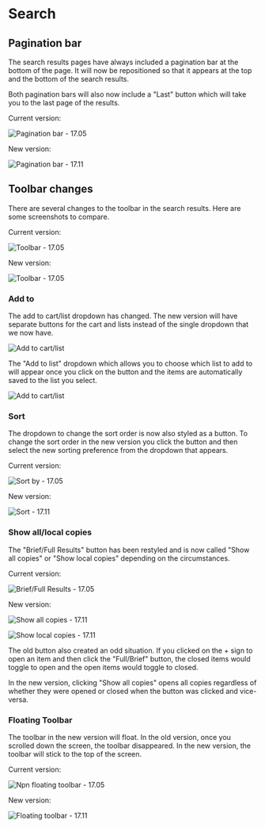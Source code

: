 # Search

## Pagination bar

The search results pages have always included a pagination bar at the bottom of the page. It will now be repositioned so that it appears at the top and the bottom of the search results.

Both pagination bars will also now include a "Last" button which will take you to the last page of the results.

Current version:

![Pagination bar - 17.05](../.gitbook/assets/1711-160.search.jpg)

New version:

![Pagination bar - 17.11](../.gitbook/assets/1711-170.search.jpg)

## Toolbar changes

There are several changes to the toolbar in the search results. Here are some screenshots to compare.

Current version:

![Toolbar - 17.05](../.gitbook/assets/1711-180.toolbar.jpg)

New version:

![Toolbar - 17.05](../.gitbook/assets/1711-190.toolbar.jpg)

### Add to

The add to cart/list dropdown has changed. The new version will have separate buttons for the cart and lists instead of the single dropdown that we now have.

![Add to cart/list](../.gitbook/assets/1711-200.toolbar.jpg)

The "Add to list" dropdown which allows you to choose which list to add to will appear once you click on the button and the items are automatically saved to the list you select.

![Add to cart/list](../.gitbook/assets/1711-210.toolbar.jpg)

### Sort

The dropdown to change the sort order is now also styled as a button. To change the sort order in the new version you click the button and then select the new sorting preference from the dropdown that appears.

Current version:

![Sort by - 17.05](../.gitbook/assets/1711-220.toolbar.jpg)

New version:

![Sort - 17.11](../.gitbook/assets/1711-230.toolbar.jpg)

### Show all/local copies

The "Brief/Full Results" button has been restyled and is now called "Show all copies" or "Show local copies" depending on the circumstances.

Current version:

![Brief/Full Results - 17.05](../.gitbook/assets/1711-240.toolbar.jpg)

New version:

![Show all copies - 17.11](../.gitbook/assets/1711-250.toolbar.jpg)

![Show local copies - 17.11](../.gitbook/assets/1711-260.toolbar.jpg)

The old button also created an odd situation. If you clicked on the + sign to open an item and then click the "Full/Brief" button, the closed items would toggle to open and the open items would toggle to closed.

In the new version, clicking "Show all copies" opens all copies regardless of whether they were opened or closed when the button was clicked and vice-versa.

### Floating Toolbar

The toolbar in the new version will float. In the old version, once you scrolled down the screen, the toolbar disappeared. In the new version, the toolbar will stick to the top of the screen.

Current version:

![Npn floating toolbar - 17.05](../.gitbook/assets/1711-270.toolbar.jpg)

New version:

![Floating toolbar - 17.11](../.gitbook/assets/1711-280.toolbar.jpg)

